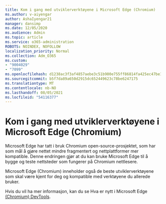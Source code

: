 ```yaml
---
title: Kom i gang med utviklerverktøyene i Microsoft Edge (Chromium)
ms.author: v-aiyengar
author: AshaIyengar21
manager: dansimp
ms.date: 12/05/2020
ms.audience: Admin
ms.topic: article
ms.service: o365-administration
ROBOTS: NOINDEX, NOFOLLOW
localization_priority: Normal
ms.collection: Adm_O365
ms.custom:
- "9004029"
- "7099"
ms.openlocfilehash: d1238ac3f3af4857aebe3c51b900e755ff86814fa425ec47be1e83cd5f9faa20
ms.sourcegitcommit: b5f7da89a650d2915dc652449623c78be6247175
ms.translationtype: MT
ms.contentlocale: nb-NO
ms.lasthandoff: 08/05/2021
ms.locfileid: "54116377"
---
```

# <a name="get-started-with-the-developer-tools-in-microsoft-edge-chromium"></a>Kom i gang med utviklerverktøyene i Microsoft Edge (Chromium)

Microsoft Edge har tatt i bruk Chromium open-source-prosjektet, som har som mål å gjøre nettet mindre fragmentert og nettplattformer mer kompatible. Denne endringen gjør at du kan bruke Microsoft Edge til å bygge og teste nettsteder som fungerer på Chromium nettlesere.

Microsoft Edge (Chromium) inneholder også de [](https://go.microsoft.com/fwlink/?linkid=2134941) beste utviklerverktøyene som skal være kjent for deg og kompatible med verktøyene du allerede bruker.

Hvis du vil ha mer informasjon, kan du se Hva er nytt i Microsoft Edge [(Chromium) DevTools](https://go.microsoft.com/fwlink/?linkid=2135020).